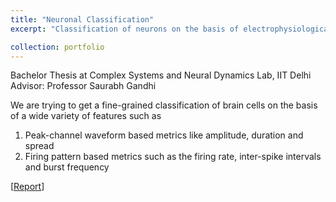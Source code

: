 ```yaml
---
title: "Neuronal Classification"
excerpt: "Classification of neurons on the basis of electrophysiological features <br>[<a href='https://drive.google.com/drive/u/0/my-drive'>Report</a>]<br/><img src='/images/neuron.png'>"

collection: portfolio
---
```

Bachelor Thesis at Complex Systems and Neural Dynamics Lab, IIT Delhi <br>
Advisor: Professor Saurabh Gandhi

We are trying to get a fine-grained classification of brain cells on the basis of a wide variety of features such as
1. Peak-channel waveform based metrics like  amplitude, duration and spread
2. Firing pattern based metrics such as the firing rate, inter-spike intervals and burst frequency

[<a href='https://drive.google.com/drive/u/0/my-drive'>Report</a>]
